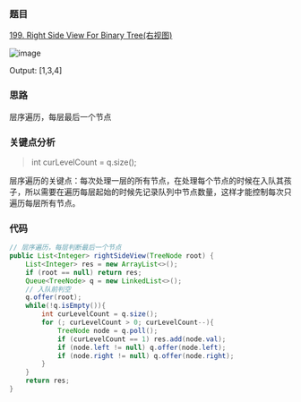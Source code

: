 ### 题目
[199. Right Side View For Binary Tree(右视图)](https://leetcode.com/problems/binary-tree-right-side-view/)

![image](https://github.com/zhangbotong/LeetCode/assets/7106986/e9a20009-5d2d-4fa2-9ba1-f9db77e78747)

Output: [1,3,4]
### 思路
层序遍历，每层最后一个节点
### 关键点分析
> int curLevelCount = q.size();

层序遍历的关键点：每次处理一层的所有节点，在处理每个节点的时候在入队其孩子，所以需要在遍历每层起始的时候先记录队列中节点数量，这样才能控制每次只遍历每层所有节点。
### 代码
```java
// 层序遍历，每层判断最后一个节点
public List<Integer> rightSideView(TreeNode root) {
    List<Integer> res = new ArrayList<>();
    if (root == null) return res;
    Queue<TreeNode> q = new LinkedList<>();
    // 入队前判空
    q.offer(root);
    while(!q.isEmpty()){
        int curLevelCount = q.size();
        for (; curLevelCount > 0; curLevelCount--){
            TreeNode node = q.poll();
            if (curLevelCount == 1) res.add(node.val);
            if (node.left != null) q.offer(node.left);
            if (node.right != null) q.offer(node.right);
        }
    }
    return res;
}
```
